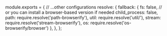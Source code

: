 module.exports = {
  // ...other configurations
  resolve: {
    fallback: {
      fs: false, // or you can install a browser-based version if needed
      child_process: false,
      path: require.resolve('path-browserify'),
      util: require.resolve('util/'),
      stream: require.resolve('stream-browserify'),
      os: require.resolve('os-browserify/browser')
    },
  },
};
